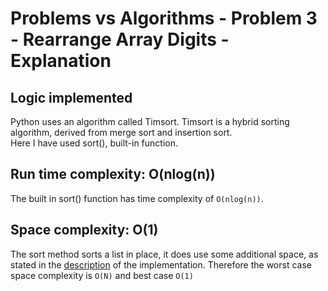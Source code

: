 # Problems vs Algorithms - Problem 3 - Rearrange Array Digits - Explanation

## Logic implemented
Python uses an algorithm called Timsort. Timsort is a hybrid sorting algorithm, derived from merge sort and insertion sort. <br>
Here I have used sort(), built-in function.

## Run time complexity: O(nlog(n))
The built in sort() function has time complexity of ```O(nlog(n))```.

## Space complexity: O(1)
The sort method sorts a list in place, it does use some additional space, as stated in the [description](https://github.com/python/cpython/blob/master/Objects/listsort.txt) of the implementation. 
Therefore the worst case space complexity is ```O(N)``` and best case ```O(1)```